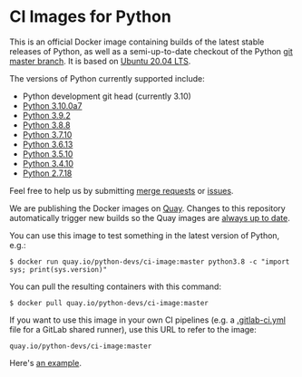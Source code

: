 # CI Images for Python

This is an official Docker image containing builds of the latest stable
releases of Python, as well as a semi-up-to-date checkout of the Python
[git master branch](https://github.com/python/cpython).  It is based on
[Ubuntu 20.04 LTS](http://releases.ubuntu.com/20.04/).

The versions of Python currently supported include:

* Python development git head (currently 3.10)
* [Python 3.10.0a7](https://www.python.org/downloads/release/python-3100a7/)
* [Python 3.9.2](https://www.python.org/downloads/release/python-392/)
* [Python 3.8.8](https://www.python.org/downloads/release/python-388/)
* [Python 3.7.10](https://www.python.org/downloads/release/python-3710/)
* [Python 3.6.13](https://www.python.org/downloads/release/python-3613/)
* [Python 3.5.10](https://www.python.org/downloads/release/python-3510/)
* [Python 3.4.10](https://www.python.org/downloads/release/python-3410/)
* [Python 2.7.18](https://www.python.org/downloads/release/python-2718/)

Feel free to help us by submitting [merge
requests](https://gitlab.com/python-devs/ci-images/merge_requests) or
[issues](https://gitlab.com/python-devs/ci-images/issues).

We are publishing the Docker images on [Quay](https://quay.io). Changes to
this repository automatically trigger new builds so the Quay images are [always
up to date](https://quay.io/repository/python-devs/ci-image?tab=info).

You can use this image to test something in the latest version of Python,
e.g.:

```
$ docker run quay.io/python-devs/ci-image:master python3.8 -c "import sys; print(sys.version)"
```

You can pull the resulting containers with this command:

```
$ docker pull quay.io/python-devs/ci-image:master
```

If you want to use this image in your own CI pipelines (e.g. a
[.gitlab-ci.yml](https://gitlab.com/help/ci/yaml/README.md) file for a GitLab
shared runner), use this URL to refer to the image:

```
quay.io/python-devs/ci-image:master
```

Here's [an example](https://gitlab.com/python-devs/importlib_resources/blob/master/.gitlab-ci.yml).

